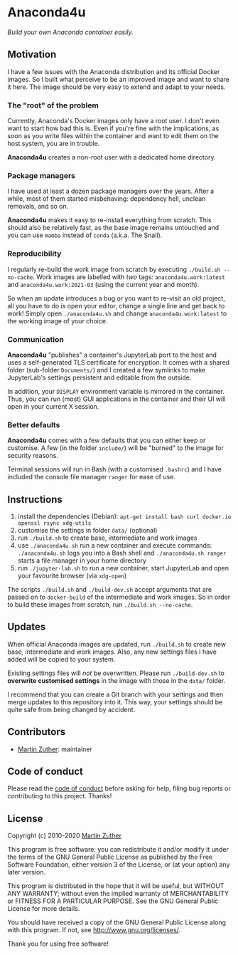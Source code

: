 # Anaconda4u

*Build your own Anaconda container easily.*

## Motivation

I have a few issues with the Anaconda distribution and its official
Docker images.  So I built what perceive to be an improved image and
want to share it here.  The image should be very easy to extend and
adapt to your needs.

### The "root" of the problem

Currently, Anaconda's Docker images only have a root user.  I don't
even want to start how bad this is.  Even if you're fine with the
implications, as soon as you write files within the container and want
to edit them on the host system, you are in trouble.

**Anaconda4u** creates a non-root user with a dedicated home
directory.

### Package managers

I have used at least a dozen package managers over the years.  After a
while, most of them started misbehaving: dependency hell, unclean
removals, and so on.

**Anaconda4u** makes it easy to re-install everything from scratch.
This should also be relatively fast, as the base image remains
untouched and you can use `mamba` instead of `conda` (a.k.a. The
Snail).

### Reproducibility

I regularly re-build the work image from scratch by executing
`./build.sh --no-cache`.  Work images are labelled with *two* tags:
`anaconda4u.work:latest` and `anaconda4u.work:2021-03` (using the
current year and month).

So when an update introduces a bug or you want to re-visit an old
project, all you have to do is open your editor, change a single line
and get back to work!  Simply open `./anaconda4u.sh` and change
`anaconda4u.work:latest` to the working image of your choice.

### Communication

**Anaconda4u** "publishes" a container's JupyterLab port to the host
and uses a self-generated TLS certificate for encryption.  It comes
with a shared folder (sub-folder `Documents/`) and I created a few
symlinks to make JupyterLab's settings persistent and editable from
the outside.

In addition, your `DISPLAY` environment variable is mirrored in the
container.  Thus, you can run (most) GUI applications in the container
and their UI will open in your current X session.

### Better defaults

**Anaconda4u** comes with a few defaults that you can either keep or
customise.  A few (in the folder `include/`) will be "burned" to the
image for security reasons.

Terminal sessions will run in Bash (with a customised `.bashrc`) and I
have included the console file manager `ranger` for ease of use.

## Instructions

1. install the dependencies (Debian): `apt-get install bash curl
   docker.io openssl rsync xdg-utils`
1. customise the settings in folder `data/` (optional)
1. run `./build.sh` to create base, intermediate and work images
1. use `./anaconda4u.sh` run a new container and execute commands:
   `./anaconda4u.sh` logs you into a Bash shell and `./anaconda4u.sh
   ranger` starts a file manager in your home directory
1. run `./jupyter-lab.sh` to run a new container, start JupyterLab and
   open your favourite browser (via `xdg-open`)

The scripts `./build.sh` and `./build-dev.sh` accept arguments that
are passed on to `docker-build` of the intermediate and work images.
So in order to build these images from scratch, run `./build.sh
--no-cache`.

## Updates

When official Anaconda images are updated, run `./build.sh` to create
new base, intermediate and work images.  Also, any new settings files
I have added will be copied to your system.

Existing settings files will *not* be overwritten.  Please run
   `./build-dev.sh` to **overwrite customised settings** in the image
   with those in the `data/` folder.

I recommend that you can create a Git branch with your settings and
then merge updates to this repository into it.  This way, your
settings should be quite safe from being changed by accident.

## Contributors

- [Martin Zuther][]: maintainer

## Code of conduct

Please read the [code of conduct][COC] before asking for help, filing
bug reports or contributing to this project.  Thanks!

## License

Copyright (c) 2010-2020 [Martin Zuther][]

This program is free software: you can redistribute it and/or modify
it under the terms of the GNU General Public License as published by
the Free Software Foundation, either version 3 of the License, or
(at your option) any later version.

This program is distributed in the hope that it will be useful,
but WITHOUT ANY WARRANTY; without even the implied warranty of
MERCHANTABILITY or FITNESS FOR A PARTICULAR PURPOSE.  See the
GNU General Public License for more details.

You should have received a copy of the GNU General Public License
along with this program.  If not, see <http://www.gnu.org/licenses/>.

Thank you for using free software!


[Anaconda]:       https://www.anaconda.com/

[COC]:            CODE_OF_CONDUCT.md
[Martin Zuther]:  http://www.mzuther.de/
[release]:        https://github.com/mzuther/anaconda4u/releases
